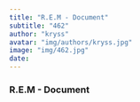 ```yaml
---
title: "R.E.M - Document"
subtitle: "462"
author: "kryss"
avatar: "img/authors/kryss.jpg"
image: "img/462.jpg"
date:
---
```


### R.E.M - Document
